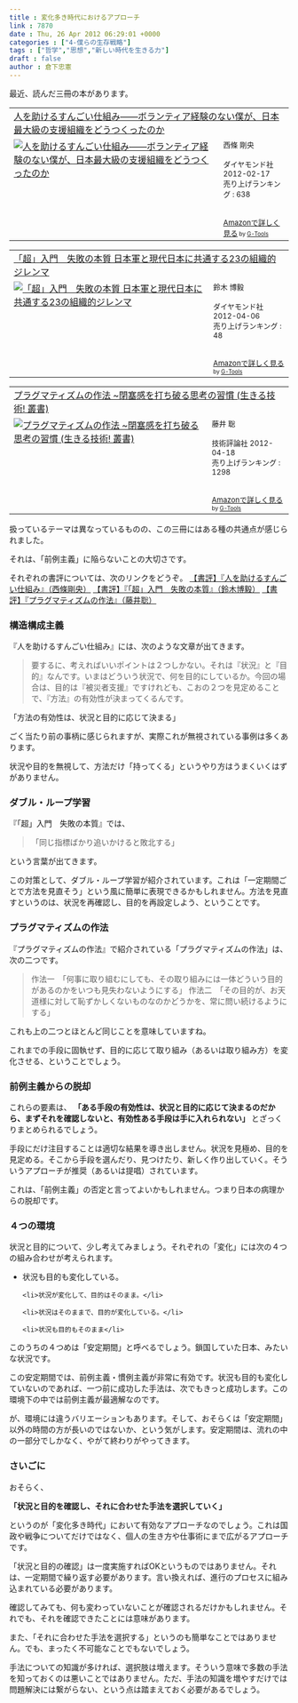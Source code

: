 ```yaml
---
title : 変化多き時代におけるアプローチ
link : 7870
date : Thu, 26 Apr 2012 06:29:01 +0000
categories : ["4-僕らの生存戦略"]
tags : ["哲学","思想","新しい時代を生きる力"]
draft : false
author : 倉下忠憲
---
```


最近、読んだ三冊の本があります。

<table  border="0" cellpadding="5"><tr><td colspan="2"><a href="http://www.amazon.co.jp/%E4%BA%BA%E3%82%92%E5%8A%A9%E3%81%91%E3%82%8B%E3%81%99%E3%82%93%E3%81%94%E3%81%84%E4%BB%95%E7%B5%84%E3%81%BF%E2%80%95%E2%80%95%E3%83%9C%E3%83%A9%E3%83%B3%E3%83%86%E3%82%A3%E3%82%A2%E7%B5%8C%E9%A8%93%E3%81%AE%E3%81%AA%E3%81%84%E5%83%95%E3%81%8C%E3%80%81%E6%97%A5%E6%9C%AC%E6%9C%80%E5%A4%A7%E7%B4%9A%E3%81%AE%E6%94%AF%E6%8F%B4%E7%B5%84%E7%B9%94%E3%82%92%E3%81%A9%E3%81%86%E3%81%A4%E3%81%8F%E3%81%A3%E3%81%9F%E3%81%AE%E3%81%8B-%E8%A5%BF%E6%A2%9D-%E5%89%9B%E5%A4%AE/dp/4478017972%3FSubscriptionId%3D15SMZCTB9V8NGR2TW082%26tag%3Drashita1000-22%26linkCode%3Dxm2%26camp%3D2025%26creative%3D165953%26creativeASIN%3D4478017972" target="_blank">人を助けるすんごい仕組み――ボランティア経験のない僕が、日本最大級の支援組織をどうつくったのか</a><img src="http://www.assoc-amazon.jp/e/ir?t=rashita1000-22&l=ur2&o=9" width="1" height="1" style="border: none;" alt="" /></td></tr><tr><td valign="top"><a href="http://www.amazon.co.jp/%E4%BA%BA%E3%82%92%E5%8A%A9%E3%81%91%E3%82%8B%E3%81%99%E3%82%93%E3%81%94%E3%81%84%E4%BB%95%E7%B5%84%E3%81%BF%E2%80%95%E2%80%95%E3%83%9C%E3%83%A9%E3%83%B3%E3%83%86%E3%82%A3%E3%82%A2%E7%B5%8C%E9%A8%93%E3%81%AE%E3%81%AA%E3%81%84%E5%83%95%E3%81%8C%E3%80%81%E6%97%A5%E6%9C%AC%E6%9C%80%E5%A4%A7%E7%B4%9A%E3%81%AE%E6%94%AF%E6%8F%B4%E7%B5%84%E7%B9%94%E3%82%92%E3%81%A9%E3%81%86%E3%81%A4%E3%81%8F%E3%81%A3%E3%81%9F%E3%81%AE%E3%81%8B-%E8%A5%BF%E6%A2%9D-%E5%89%9B%E5%A4%AE/dp/4478017972%3FSubscriptionId%3D15SMZCTB9V8NGR2TW082%26tag%3Drashita1000-22%26linkCode%3Dxm2%26camp%3D2025%26creative%3D165953%26creativeASIN%3D4478017972" target="_blank"><img src="http://ecx.images-amazon.com/images/I/41xgQcJkhOL._SL160_.jpg" border="0" alt="人を助けるすんごい仕組み――ボランティア経験のない僕が、日本最大級の支援組織をどうつくったのか" /></a></td><td valign="top"><font size="-1">西條 剛央 <br /><br />ダイヤモンド社  2012-02-17<br />売り上げランキング : 638<br /><br /><br /><a href="http://www.amazon.co.jp/%E4%BA%BA%E3%82%92%E5%8A%A9%E3%81%91%E3%82%8B%E3%81%99%E3%82%93%E3%81%94%E3%81%84%E4%BB%95%E7%B5%84%E3%81%BF%E2%80%95%E2%80%95%E3%83%9C%E3%83%A9%E3%83%B3%E3%83%86%E3%82%A3%E3%82%A2%E7%B5%8C%E9%A8%93%E3%81%AE%E3%81%AA%E3%81%84%E5%83%95%E3%81%8C%E3%80%81%E6%97%A5%E6%9C%AC%E6%9C%80%E5%A4%A7%E7%B4%9A%E3%81%AE%E6%94%AF%E6%8F%B4%E7%B5%84%E7%B9%94%E3%82%92%E3%81%A9%E3%81%86%E3%81%A4%E3%81%8F%E3%81%A3%E3%81%9F%E3%81%AE%E3%81%8B-%E8%A5%BF%E6%A2%9D-%E5%89%9B%E5%A4%AE/dp/4478017972%3FSubscriptionId%3D15SMZCTB9V8NGR2TW082%26tag%3Drashita1000-22%26linkCode%3Dxm2%26camp%3D2025%26creative%3D165953%26creativeASIN%3D4478017972" target="_blank">Amazonで詳しく見る</a></font><font size="-2"> by <a href="http://www.goodpic.com/mt/aws/index.html" >G-Tools</a></font></td></tr></table>

<table  border="0" cellpadding="5"><tr><td colspan="2"><a href="http://www.amazon.co.jp/%E3%80%8C%E8%B6%85%E3%80%8D%E5%85%A5%E9%96%80-%E5%A4%B1%E6%95%97%E3%81%AE%E6%9C%AC%E8%B3%AA-%E6%97%A5%E6%9C%AC%E8%BB%8D%E3%81%A8%E7%8F%BE%E4%BB%A3%E6%97%A5%E6%9C%AC%E3%81%AB%E5%85%B1%E9%80%9A%E3%81%99%E3%82%8B23%E3%81%AE%E7%B5%84%E7%B9%94%E7%9A%84%E3%82%B8%E3%83%AC%E3%83%B3%E3%83%9E-%E9%88%B4%E6%9C%A8-%E5%8D%9A%E6%AF%85/dp/4478016879%3FSubscriptionId%3D15SMZCTB9V8NGR2TW082%26tag%3Drashita1000-22%26linkCode%3Dxm2%26camp%3D2025%26creative%3D165953%26creativeASIN%3D4478016879" target="_blank">「超」入門　失敗の本質 日本軍と現代日本に共通する23の組織的ジレンマ</a><img src="http://www.assoc-amazon.jp/e/ir?t=rashita1000-22&l=ur2&o=9" width="1" height="1" style="border: none;" alt="" /></td></tr><tr><td valign="top"><a href="http://www.amazon.co.jp/%E3%80%8C%E8%B6%85%E3%80%8D%E5%85%A5%E9%96%80-%E5%A4%B1%E6%95%97%E3%81%AE%E6%9C%AC%E8%B3%AA-%E6%97%A5%E6%9C%AC%E8%BB%8D%E3%81%A8%E7%8F%BE%E4%BB%A3%E6%97%A5%E6%9C%AC%E3%81%AB%E5%85%B1%E9%80%9A%E3%81%99%E3%82%8B23%E3%81%AE%E7%B5%84%E7%B9%94%E7%9A%84%E3%82%B8%E3%83%AC%E3%83%B3%E3%83%9E-%E9%88%B4%E6%9C%A8-%E5%8D%9A%E6%AF%85/dp/4478016879%3FSubscriptionId%3D15SMZCTB9V8NGR2TW082%26tag%3Drashita1000-22%26linkCode%3Dxm2%26camp%3D2025%26creative%3D165953%26creativeASIN%3D4478016879" target="_blank"><img src="http://ecx.images-amazon.com/images/I/51hnwNEwTjL._SL160_.jpg" border="0" alt="「超」入門　失敗の本質 日本軍と現代日本に共通する23の組織的ジレンマ" /></a></td><td valign="top"><font size="-1">鈴木 博毅 <br /><br />ダイヤモンド社  2012-04-06<br />売り上げランキング : 48<br /><br /><br /><a href="http://www.amazon.co.jp/%E3%80%8C%E8%B6%85%E3%80%8D%E5%85%A5%E9%96%80-%E5%A4%B1%E6%95%97%E3%81%AE%E6%9C%AC%E8%B3%AA-%E6%97%A5%E6%9C%AC%E8%BB%8D%E3%81%A8%E7%8F%BE%E4%BB%A3%E6%97%A5%E6%9C%AC%E3%81%AB%E5%85%B1%E9%80%9A%E3%81%99%E3%82%8B23%E3%81%AE%E7%B5%84%E7%B9%94%E7%9A%84%E3%82%B8%E3%83%AC%E3%83%B3%E3%83%9E-%E9%88%B4%E6%9C%A8-%E5%8D%9A%E6%AF%85/dp/4478016879%3FSubscriptionId%3D15SMZCTB9V8NGR2TW082%26tag%3Drashita1000-22%26linkCode%3Dxm2%26camp%3D2025%26creative%3D165953%26creativeASIN%3D4478016879" target="_blank">Amazonで詳しく見る</a></font><font size="-2"> by <a href="http://www.goodpic.com/mt/aws/index.html" >G-Tools</a></font></td></tr></table>

<table  border="0" cellpadding="5"><tr><td colspan="2"><a href="http://www.amazon.co.jp/%E3%83%97%E3%83%A9%E3%82%B0%E3%83%9E%E3%83%86%E3%82%A3%E3%82%BA%E3%83%A0%E3%81%AE%E4%BD%9C%E6%B3%95-%7E%E9%96%89%E5%A1%9E%E6%84%9F%E3%82%92%E6%89%93%E3%81%A1%E7%A0%B4%E3%82%8B%E6%80%9D%E8%80%83%E3%81%AE%E7%BF%92%E6%85%A3-%E7%94%9F%E3%81%8D%E3%82%8B%E6%8A%80%E8%A1%93-%E5%8F%A2%E6%9B%B8-%E8%97%A4%E4%BA%95/dp/4774150231%3FSubscriptionId%3D15SMZCTB9V8NGR2TW082%26tag%3Drashita1000-22%26linkCode%3Dxm2%26camp%3D2025%26creative%3D165953%26creativeASIN%3D4774150231" target="_blank">プラグマティズムの作法 ~閉塞感を打ち破る思考の習慣 (生きる技術! 叢書)</a><img src="http://www.assoc-amazon.jp/e/ir?t=rashita1000-22&l=ur2&o=9" width="1" height="1" style="border: none;" alt="" /></td></tr><tr><td valign="top"><a href="http://www.amazon.co.jp/%E3%83%97%E3%83%A9%E3%82%B0%E3%83%9E%E3%83%86%E3%82%A3%E3%82%BA%E3%83%A0%E3%81%AE%E4%BD%9C%E6%B3%95-%7E%E9%96%89%E5%A1%9E%E6%84%9F%E3%82%92%E6%89%93%E3%81%A1%E7%A0%B4%E3%82%8B%E6%80%9D%E8%80%83%E3%81%AE%E7%BF%92%E6%85%A3-%E7%94%9F%E3%81%8D%E3%82%8B%E6%8A%80%E8%A1%93-%E5%8F%A2%E6%9B%B8-%E8%97%A4%E4%BA%95/dp/4774150231%3FSubscriptionId%3D15SMZCTB9V8NGR2TW082%26tag%3Drashita1000-22%26linkCode%3Dxm2%26camp%3D2025%26creative%3D165953%26creativeASIN%3D4774150231" target="_blank"><img src="http://ecx.images-amazon.com/images/I/51qhzFNuypL._SL160_.jpg" border="0" alt="プラグマティズムの作法 ~閉塞感を打ち破る思考の習慣 (生きる技術! 叢書)" /></a></td><td valign="top"><font size="-1">藤井 聡 <br /><br />技術評論社  2012-04-18<br />売り上げランキング : 1298<br /><br /><br /><a href="http://www.amazon.co.jp/%E3%83%97%E3%83%A9%E3%82%B0%E3%83%9E%E3%83%86%E3%82%A3%E3%82%BA%E3%83%A0%E3%81%AE%E4%BD%9C%E6%B3%95-%7E%E9%96%89%E5%A1%9E%E6%84%9F%E3%82%92%E6%89%93%E3%81%A1%E7%A0%B4%E3%82%8B%E6%80%9D%E8%80%83%E3%81%AE%E7%BF%92%E6%85%A3-%E7%94%9F%E3%81%8D%E3%82%8B%E6%8A%80%E8%A1%93-%E5%8F%A2%E6%9B%B8-%E8%97%A4%E4%BA%95/dp/4774150231%3FSubscriptionId%3D15SMZCTB9V8NGR2TW082%26tag%3Drashita1000-22%26linkCode%3Dxm2%26camp%3D2025%26creative%3D165953%26creativeASIN%3D4774150231" target="_blank">Amazonで詳しく見る</a></font><font size="-2"> by <a href="http://www.goodpic.com/mt/aws/index.html" >G-Tools</a></font></td></tr></table>

扱っているテーマは異なっているものの、この三冊にはある種の共通点が感じられました。

それは、「前例主義」に陥らないことの大切さです。

それぞれの書評については、次のリンクをどうぞ。
<a href="https://rashita.net/blog/?p=7603">【書評】『人を助けるすんごい仕組み』（西條剛央）</a>
<a href="https://rashita.net/blog/?p=7755">【書評】『「超」入門　失敗の本質』（鈴木博毅）</a>
<a href="https://rashita.net/blog/?p=7817">【書評】『プラグマティズムの作法』（藤井聡）</a>
<h3>構造構成主義</h3>
『人を助けるすんごい仕組み』には、次のような文章が出てきます。

<blockquote>
要するに、考えればいいポイントは２つしかない。それは『状況』と『目的』なんです。いまはどういう状況で、何を目的にしているか。今回の場合は、目的は『被災者支援』ですけれども、こおの２つを見定めることで、『方法』の有効性が決まってくるんです。 
</blockquote>

「方法の有効性は、状況と目的に応じて決まる」

ごく当たり前の事柄に感じられますが、実際これが無視されている事例は多くあります。

状況や目的を無視して、方法だけ「持ってくる」というやり方はうまくいくはずがありません。

<h3>ダブル・ループ学習</h3>
『「超」入門　失敗の本質』では、

<blockquote>
「同じ指標ばかり追いかけると敗北する」
</blockquote>

という言葉が出てきます。

この対策として、ダブル・ループ学習が紹介されています。これは「一定期間ごとで方法を見直そう」という風に簡単に表現できるかもしれません。方法を見直すというのは、状況を再確認し、目的を再設定しよう、ということです。

<h3>プラグマティズムの作法</h3>
『プラグマティズムの作法』で紹介されている「プラグマティズムの作法」は、次の二つです。

<blockquote>
作法一　「何事に取り組むにしても、その取り組みには一体どういう目的があるのかをいつも見失わないようにする」
作法二　「その目的が、お天道様に対して恥ずかしくないものなのかどうかを、常に問い続けるようにする」 
</blockquote>

これも上の二つとほとんど同じことを意味していますね。

これまでの手段に固執せず、目的に応じて取り組み（あるいは取り組み方）を変化させる、ということでしょう。

<h3>前例主義からの脱却</h3>
これらの要素は、
<strong>
「ある手段の有効性は、状況と目的に応じて決まるのだから、まずそれを確認しないと、有効性ある手段は手に入れられない」
</strong>
とざっくりまとめられるでしょう。

手段にだけ注目することは適切な結果を導き出しません。状況を見極め、目的を見定める。そこから手段を選んだり、見つけたり、新しく作り出していく。そういうアプローチが推奨（あるいは提唱）されています。

これは、「前例主義」の否定と言ってよいかもしれません。つまり日本の病理からの脱却です。


<h3>４つの環境</h3>
状況と目的について、少し考えてみましょう。それぞれの「変化」には次の４つの組み合わせが考えられます。

<ul>
	<li>状況も目的も変化している。</li>

	<li>状況が変化して、目的はそのまま。</li>

	<li>状況はそのままで、目的が変化している。</li>

	<li>状況も目的もそのまま</li>
</ul>



このうちの４つめは「安定期間」と呼べるでしょう。鎖国していた日本、みたいな状況です。

この安定期間では、前例主義・慣例主義が非常に有効です。状況も目的も変化していないのであれば、一つ前に成功した手法は、次でもきっと成功します。この環境下の中では前例主義が最適解なのです。

が、環境には違うバリエーションもあります。そして、おそらくは「安定期間」以外の時間の方が長いのではないか、という気がします。安定期間は、流れの中の一部分でしかなく、やがて終わりがやってきます。

<h3>さいごに</h3>
おそらく、

<strong>「状況と目的を確認し、それに合わせた手法を選択していく」</strong>

というのが「変化多き時代」において有効なアプローチなのでしょう。これは国政や戦争についてだけではなく、個人の生き方や仕事術にまで広がるアプローチです。

「状況と目的の確認」は一度実施すればOKというものではありません。それは、一定期間で繰り返す必要があります。言い換えれば、進行のプロセスに組み込まれている必要があります。

確認してみても、何も変わっていないことが確認されるだけかもしれません。それでも、それを確認できたことには意味があります。

また、「それに合わせた手法を選択する」というのも簡単なことではありません。でも、まったく不可能なことでもないでしょう。

手法についての知識が多ければ、選択肢は増えます。そういう意味で多数の手法を知っておくのは悪いことではありません。ただ、手法の知識を増やすだけでは問題解決には繋がらない、という点は踏まえておく必要があるでしょう。